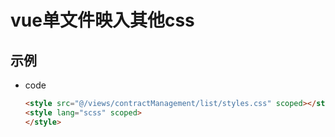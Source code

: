 # vue单文件映入其他css

## 示例

+ code

  ```html
  <style src="@/views/contractManagement/list/styles.css" scoped></style>
  <style lang="scss" scoped>
  </style>
  ```
